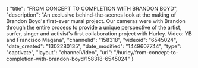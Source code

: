{
    "title": "FROM CONCEPT TO COMPLETION WITH BRANDON BOYD",
    "description": "An exclusive behind-the-scenes look at the making of Brandon Boyd's first-ever mural project. Our cameras were with Brandon through the entire process to provide a unique perspective of the artist, surfer, singer and activist's first collaboration project with Hurley. Video: YB and Francisco Magana",
    "channelid": "158318",
    "videoid": "6545024",
    "date_created": "1302280135",
    "date_modified": "1449607744",
    "type": "captivate",
    "layout": "channelVideo",
    "url": "\/hurley\/from-concept-to-completion-with-brandon-boyd\/158318-6545024"
}